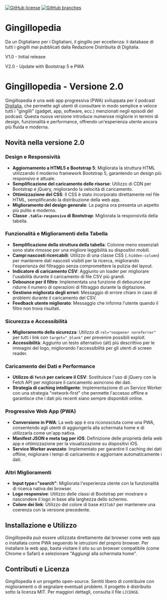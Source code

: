 [![GitHub license](https://img.shields.io/github/license/Naereen/StrapDown.js.svg)](https://github.com/levysoft/gingillopedia/blob/main/LICENSE)
[![GitHub branches](https://badgen.net/github/branches/levysoft/gingillopedia)](https://github.com/levysoft/gingillopedia/)

# Gingillopedia
Da un Digitaliano per i Digitaliani, il gingillo per eccellenza: il database di tutti i gingilli mai pubblicati dalla Redazione Distribuita di Digitalia.

V1.0  - Initial release

V2.0 - Update with Bootstrap 5 e PWA

# Gingillopedia - Versione 2.0

Gingillopedia è una web app progressiva (PWA) sviluppata per il podcast [Digitalia](https://www.digitalia.fm), che permette agli utenti di consultare in modo semplice e veloce tutti i "gingilli" (gadget, app, software, ecc.) menzionati negli episodi del podcast. Questa nuova versione introduce numerose migliorie in termini di design, funzionalità e performance, offrendo un'esperienza utente ancora più fluida e moderna.

## Novità nella versione 2.0

### Design e Responsività
- **Aggiornamento a HTML5 e Bootstrap 5**: Migliorata la struttura HTML utilizzando il moderno framework Bootstrap 5, garantendo un design più responsivo e attuale.
- **Semplificazione del caricamento delle risorse**: Utilizzo di CDN per Bootstrap e jQuery, migliorando la velocità di caricamento.
- **Ottimizzazione del CSS**: Il CSS è stato incorporato direttamente nel file HTML, semplificando la distribuzione della web app.
- **Miglioramento del design generale**: La pagina ora presenta un aspetto più pulito e moderno.
- **Classe `.table-responsive` di Bootstrap**: Migliorata la responsività della tabella.

### Funzionalità e Miglioramenti della Tabella
- **Semplificazione della struttura della tabella**: Colonne meno essenziali sono state rimosse per una migliore leggibilità su dispositivi mobili.
- **Campi nascosti ricercabili**: Utilizzo di una classe CSS (`.hidden-column`) per mantenere dati nascosti visibili per la ricerca, migliorando l'esperienza del filtraggio senza compromettere la pulizia del layout.
- **Indicatore di caricamento CSV**: Aggiunto un loader per migliorare l'usabilità durante il caricamento di file CSV più grandi.
- **Debounce per il filtro**: Implementata una funzione di debounce per ridurre il numero di operazioni di filtraggio durante la digitazione.
- **Gestione migliorata degli errori**: Messaggio di errore chiaro in caso di problemi durante il caricamento del CSV.
- **Feedback utente migliorato**: Messaggio che informa l'utente quando il filtro non trova risultati.

### Sicurezza e Accessibilità
- **Miglioramento della sicurezza**: Utilizzo di `rel="noopener noreferrer"` per tutti i link con `target="_blank"` per prevenire possibili exploit.
- **Accessibilità**: Aggiunto un testo alternativo (alt) più descrittivo per le immagini del logo, migliorando l'accessibilità per gli utenti di screen reader.

### Caricamento dei Dati e Performance
- **Utilizzo di `fetch` per caricare il CSV**: Sostituisce l'uso di jQuery con la Fetch API per migliorare il caricamento asincrono dei dati.
- **Strategia di caching intelligente**: Implementazione di un Service Worker con una strategia "network-first" che permette l'accesso offline e garantisce che i dati più recenti siano sempre disponibili online.

### Progressive Web App (PWA)
- **Conversione in PWA**: La web app è ora riconosciuta come una PWA, consentendo agli utenti di aggiungerla alla schermata home e di utilizzarla come un'app nativa.
- **Manifest JSON e meta tag per iOS**: Definizione delle proprietà della web app e ottimizzazione per la visualizzazione su dispositivi iOS.
- **Service Worker avanzato**: Implementato per garantire il caching dei dati offline, migliorare i tempi di caricamento e aggiornare automaticamente i dati.

### Altri Miglioramenti
- **Input type="search"**: Migliorata l'esperienza utente con la funzionalità di ricerca nativa dei browser.
- **Logo responsive**: Utilizzo delle classi di Bootstrap per mostrare o nascondere il logo in base alla larghezza dello schermo.
- **Colore dei link**: Utilizzo del colore di base `#337ab7` per mantenere una coerenza con la versione precedente.

## Installazione e Utilizzo

Gingillopedia può essere utilizzata direttamente dal browser come web app o installata come PWA seguendo le istruzioni del proprio browser. Per installare la web app, basta visitare il sito su un browser compatibile (come Chrome o Safari) e selezionare "Aggiungi alla schermata home".

## Contributi e Licenza

Gingillopedia è un progetto open-source. Sentiti libero di contribuire con miglioramenti o di segnalare eventuali problemi. Il progetto è distribuito sotto la licenza MIT. Per maggiori dettagli, consulta il file `LICENSE`.
